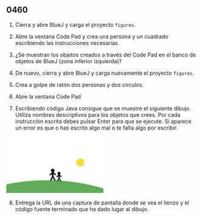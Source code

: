 ## 0460

1. Cierra y abre BlueJ y carga el proyecto `figures`.

2. Abre la ventana Code Pad y crea una persona y un cuadrado escribiendo las instrucciones necesarias.

3. ¿Se muestran los objetos creados a través del Code Pad en el banco de objetos de BlueJ (zona inferior izquierda)?

4. De nuevo, cierra y abre BlueJ y carga nuevamente el proyecto `figures`.

5. Crea a golpe de ratón dos personas y dos círculos.

6. Abre la ventana Code Pad

7. Escribiendo código Java consigue que se muestre el siguiente dibujo. Utiliza nombres descriptivos para los objetos que crees. Por cada instrucción escrita debes pulsar Enter para que se ejecute. Si aparece un error es que o has escrito algo mal o te falta algo por escribir.


  ![Imagen](0460.png)

8. Entrega la URL de una captura de pantalla donde se vea el lienzo y el código fuente terminado que ha dado lugar al dibujo.
